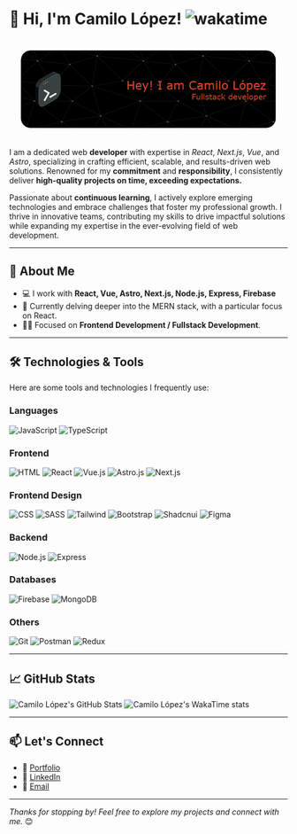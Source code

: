 # 👋 Hi, I'm Camilo López! ![wakatime](https://wakatime.com/badge/user/031d07fd-4d56-4a97-92ac-226e00c4c5ea.svg)

<div style="display: flex; justify-content: center; align-items: center; padding: 1.5em; margin: auto;">
  <img src="./assets/github-header-image.png" alt="Github Banner"/>
</div>

I am a dedicated web **developer** with expertise in _React_, _Next.js_, _Vue_, and _Astro_, specializing in crafting efficient, scalable, and results-driven web solutions. Renowned for my **commitment** and **responsibility**, I consistently deliver **high-quality projects on time, exceeding expectations.**

Passionate about **continuous learning**, I actively explore emerging technologies and embrace challenges that foster my professional growth. I thrive in innovative teams, contributing my skills to drive impactful solutions while expanding my expertise in the ever-evolving field of web development.

---

## 🚀 About Me

-   💻 I work with **React, Vue, Astro, Next.js, Node.js, Express, Firebase**
-   🌱 Currently delving deeper into the MERN stack, with a particular focus on React.
-   🧑‍💻 Focused on **Frontend Development / Fullstack Development**.

---

## 🛠️ Technologies & Tools

Here are some tools and technologies I frequently use:

### Languages

![JavaScript](https://img.shields.io/badge/-JavaScript-000?logo=javascript&logoColor=yellow&style=flat)
![TypeScript](https://img.shields.io/badge/-TypeScript-000?logo=typescript&logoColor=blue&style=flat)

### Frontend

![HTML](https://img.shields.io/badge/-HTML-000?logo=html5&logoColor=#E34F26&style=flat)
![React](https://img.shields.io/badge/-React-000?logo=react&logoColor=#61DAFB&style=flat)
![Vue.js](https://img.shields.io/badge/-Vue.js-000?logo=vue.js&logoColor=#4FC08D&style=flat)
![Astro.js](https://img.shields.io/badge/-Astro.js-000?logo=Astro&logoColor=#BC52EE&style=flat)
![Next.js](https://img.shields.io/badge/-Next.js-000?logo=next.js&logoColor=white&style=flat)

### Frontend Design

![CSS](https://img.shields.io/badge/-CSS-000?logo=CSS3&logoColor=1572B6&style=flat)
![SASS](https://img.shields.io/badge/-Sass-000?logo=Sass&logoColor=#CC6699&style=flat)
![Tailwind](https://img.shields.io/badge/-Tailwind-000?logo=Tailwind+CSS&logoColor=#06B6D4&style=flat)
![Bootstrap](https://img.shields.io/badge/-Bootstrap-000?logo=Bootstrap&logoColor=#7952B3&style=flat)
![Shadcnui](https://img.shields.io/badge/-shadcnui-000?logo=shadcnui&logoColor=#000000&style=flat)
![Figma](https://img.shields.io/badge/-Figma-000?logo=Figma&logoColor=#F24E1E&style=flat)

### Backend

![Node.js](https://img.shields.io/badge/-Node.js-000?logo=node.js&logoColor=green&style=flat)
![Express](https://img.shields.io/badge/-Express-000?logo=express&logoColor=white&style=flat)

### Databases

![Firebase](https://img.shields.io/badge/-Firebase-000?logo=firebase&logoColor=ffc400&style=flat)
![MongoDB](https://img.shields.io/badge/-MongoDB-000?logo=mongodb&logoColor=green&style=flat)

### Others

![Git](https://img.shields.io/badge/-Git-000?logo=git&logoColor=#F05032&style=flat)
![Postman](https://img.shields.io/badge/-Postman-000?logo=postman&logoColor=#FF6C37&style=flat)
![Redux](https://img.shields.io/badge/-Redux-000?logo=Redux&logoColor=764ABC&style=flat)

---

<!-- ## 📂 Featured Projects

### 🖥️ [Project 1 Title](#)

> Brief description of the project.

-   **Tech Stack**: [React, Firebase, etc.]
-   **Live Demo**: [Link to demo](#)
-   **Source Code**: [Link to repository](#) -->

## 📈 GitHub Stats

![Camilo López's GitHub Stats](https://github-readme-stats.vercel.app/api?username=CamiloLopez15&show_icons=true&include_all_commits=true&theme=radical&rank_icon=github&show=reviews,prs_merged,prs_merged_percentage)
![Camilo López's WakaTime stats](https://github-readme-stats.vercel.app/api/wakatime?username=CamiloLopez15&theme=radical&layout=compact)

<!-- ![Top Langs](https://github-readme-stats.vercel.app/api/top-langs/?username=CamiloLopez15&layout=donut-vertical&show_icons=true&theme=radical) -->

---

## 📫 Let's Connect

-   💼 [Portfolio](https://camilolopez15.github.io/)
-   👔 [LinkedIn](https://www.linkedin.com/in/camilo-lp/)
-   📧 [Email](mailto:camilolopez1506@gmail.com)

---

_Thanks for stopping by! Feel free to explore my projects and connect with me._ 😊
